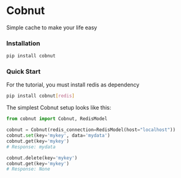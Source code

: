 # Cobnut

Simple cache to make your life easy

### Installation
```sh
pip install cobnut
```

### Quick Start
For the tutorial, you must install redis as dependency

```sh
pip install cobnut[redis]
```


The simplest Cobnut setup looks like this:

```python
from cobnut import Cobnut, RedisModel

cobnut = Cobnut(redis_connection=RedisModel(host="localhost"))
cobnut.set(key='mykey', data='mydata')
cobnut.get(key='mykey')
# Response: mydata

cobnut.delete(key='mykey')
cobnut.get(key='mykey')
# Response: None

```